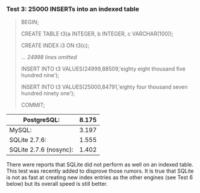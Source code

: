 ### Test 3: 25000 INSERTs into an indexed table



> BEGIN;  
> 
> CREATE TABLE t3(a INTEGER, b INTEGER, c VARCHAR(100\));  
> 
> CREATE INDEX i3 ON t3(c);  
> 
> *... 24998 lines omitted*  
> 
> INSERT INTO t3 VALUES(24999,88509,'eighty eight thousand five hundred nine');  
> 
> INSERT INTO t3 VALUES(25000,84791,'eighty four thousand seven hundred ninety one');  
> 
> COMMIT;



| PostgreSQL: | 8\.175 |
| --- | --- |
| MySQL: | 3\.197 |
| SQLite 2\.7\.6: | 1\.555 |
| SQLite 2\.7\.6 (nosync): | 1\.402 |



There were reports that SQLite did not perform as well on an indexed table.
This test was recently added to disprove those rumors. It is true that
SQLite is not as fast at creating new index entries as the other engines
(see Test 6 below) but its overall speed is still better.



